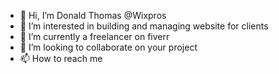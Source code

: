 - 👋 Hi, I’m Donald Thomas @Wixpros
- 👀 I’m interested in building and managing website for clients
- 🌱 I’m currently a freelancer on fiverr
- 💞️ I’m looking to collaborate on your project
- 📫 How to reach me  

<!---
Wixpros/Wixpros is a ✨ special ✨ repository because its `README.md` (this file) appears on your GitHub profile.
You can click the Preview link to take a look at your changes.
--->
